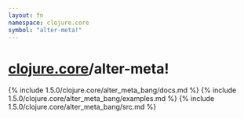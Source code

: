 ```yaml
---
layout: fn
namespace: clojure.core
symbol: "alter-meta!"
---
```


# [clojure.core](../)/alter-meta!

{% include 1.5.0/clojure.core/alter_meta_bang/docs.md %}
{% include 1.5.0/clojure.core/alter_meta_bang/examples.md %}
{% include 1.5.0/clojure.core/alter_meta_bang/src.md %}

